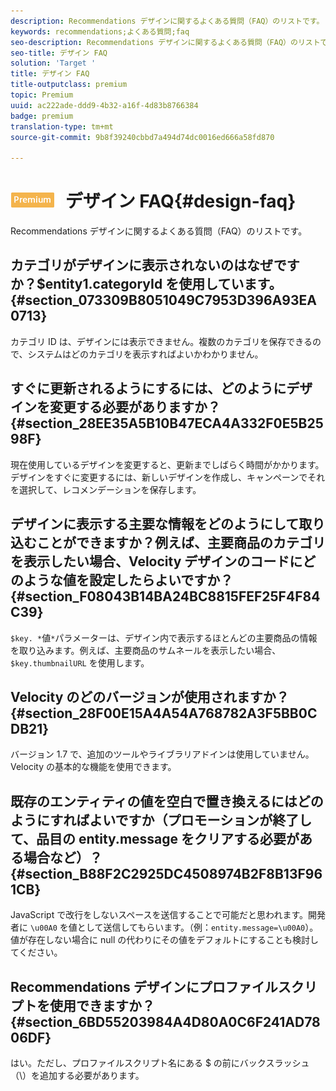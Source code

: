 ```yaml
---
description: Recommendations デザインに関するよくある質問（FAQ）のリストです。
keywords: recommendations;よくある質問;faq
seo-description: Recommendations デザインに関するよくある質問（FAQ）のリストです。
seo-title: デザイン FAQ
solution: 'Target '
title: デザイン FAQ
title-outputclass: premium
topic: Premium
uuid: ac222ade-ddd9-4b32-a16f-4d83b8766384
badge: premium
translation-type: tm+mt
source-git-commit: 9b8f39240cbbd7a494d74dc0016ed666a58fd870

---
```



# ![PREMIUM](/help/assets/premium.png) デザイン FAQ{#design-faq}

Recommendations デザインに関するよくある質問（FAQ）のリストです。

## カテゴリがデザインに表示されないのはなぜですか？$entity1.categoryId を使用しています。{#section_073309B8051049C7953D396A93EA0713}

カテゴリ ID は、デザインには表示できません。複数のカテゴリを保存できるので、システムはどのカテゴリを表示すればよいかわかりません。

## すぐに更新されるようにするには、どのようにデザインを変更する必要がありますか？ {#section_28EE35A5B10B47ECA4A332F0E5B2598F}

現在使用しているデザインを変更すると、更新までしばらく時間がかかります。デザインをすぐに変更するには、新しいデザインを作成し、キャンペーンでそれを選択して、レコメンデーションを保存します。

## デザインに表示する主要な情報をどのようにして取り込むことができますか？例えば、主要商品のカテゴリを表示したい場合、Velocity デザインのコードにどのような値を設定したらよいですか？ {#section_F08043B14BA24BC8815FEF25F4F84C39}

`$key. *`値`*`パラメーターは、デザイン内で表示するほとんどの主要商品の情報を取り込みます。例えば、主要商品のサムネールを表示したい場合、`$key.thumbnailURL` を使用します。

## Velocity のどのバージョンが使用されますか？{#section_28F00E15A4A54A768782A3F5BB0CDB21}

バージョン 1.7 で、追加のツールやライブラリアドインは使用していません。Velocity の基本的な機能を使用できます。

## 既存のエンティティの値を空白で置き換えるにはどのようにすればよいですか（プロモーションが終了して、品目の entity.message をクリアする必要がある場合など）？{#section_B88F2C2925DC4508974B2F8B13F961CB}

JavaScript で改行をしないスペースを送信することで可能だと思われます。開発者に `\u00A0` を値として送信してもらいます。（例：`entity.message=\u00A0`）。値が存在しない場合に null の代わりにその値をデフォルトにすることも検討してください。

## Recommendations デザインにプロファイルスクリプトを使用できますか？{#section_6BD55203984A4D80A0C6F241AD7806DF}

はい。ただし、プロファイルスクリプト名にある $ の前にバックスラッシュ（\）を追加する必要があります。
